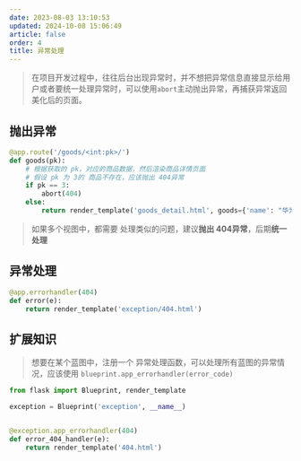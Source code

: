 ```yaml
---
date: 2023-08-03 13:10:53
updated: 2024-10-08 15:06:49
article: false
order: 4
title: 异常处理
---
```

> 在项目开发过程中，往往后台出现异常时，并不想把异常信息直接显示给用户或者要统一处理异常时，可以使用`abort`主动抛出异常，再捕获异常返回美化后的页面。

## 抛出异常

```python
@app.route('/goods/<int:pk>/')
def goods(pk):
    # 根据获取的 pk，对应的商品数据，然后渲染商品详情页面
    # 假设 pk 为 3的 商品不存在，应该抛出 404异常
    if pk == 3:
        abort(404)
    else:
        return render_template('goods_detail.html', goods={'name': "华为P40 Pro", "price": 2999})
```

> 如果多个视图中，都需要 处理类似的问题，建议**抛出 404异常**，后期**统一处理**

## 异常处理

```python
@app.errorhandler(404)
def error(e):
    return render_template('exception/404.html')
```

## 扩展知识

> 想要在某个蓝图中，注册一个 异常处理函数，可以处理所有蓝图的异常情况，应该使用 `blueprint.app_errorhandler(error_code)`

```python
from flask import Blueprint, render_template

exception = Blueprint('exception', __name__)


@exception.app_errorhandler(404)
def error_404_handler(e):
    return render_template('404.html')
```
